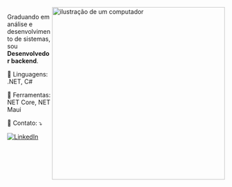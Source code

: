 <img src="https://miro.medium.com/v2/resize:fit:1400/format:webp/0*m1KBmnuoOlywWqba.png" alt="ilustração de um computador" min-width="400px" max-width="400px" width="400px" align="right">


<p align="left"> 
  Graduando em análise e desenvolvimento de sistemas, sou <strong>Desenvolvedor backend</strong>.<br>
</p>

<p align="left">
  🦑 Linguagens: .NET, C#
</p>

<p align="left">
  🤖 Ferramentas: NET Core, NET Maui
</p>

<p align="left">
  🦀 Contato: ⤵️
</p>

<p align="left">
  <a href="https://www.linkedin.com/in/gabriel-monteiro-58706b280/" title="LinkedIn" target="_blank">
  <img src="https://img.shields.io/badge/-Linkedin-0e76a8?style=flat-square&logo=Linkedin&logoColor=white&link" alt="LinkedIn"/></a>
</p>
